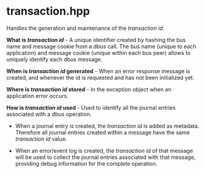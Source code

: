 # transaction.hpp

Handles the generation and maintenance of the _transaction id_.

**What is _transaction id_** - A unique identifier created by hashing the bus
name and message cookie from a dbus call. The bus name (unique to each
application) and message cookie (unique within each bus peer) allows to
uniquely identify each dbus message.

**When is _transaction id_ generated** - When an error response message is
created, and whenever the id is requested and has not been initialized yet.

**Where is _transaction id_ stored** - In the exception object when an
application error occurs.

**How is _transaction id_ used** - Used to identify all the journal entries
associated with a dbus operation.

* When a journal entry is created, the _transaction id_ is added as metadata.
Therefore all journal entries created within a message have the same
_transaction id_ value.

* When an error/event log is created, the _transaction id_ of that message will
be used to collect the journal entries associated with that message, providing
debug information for the complete operation.
